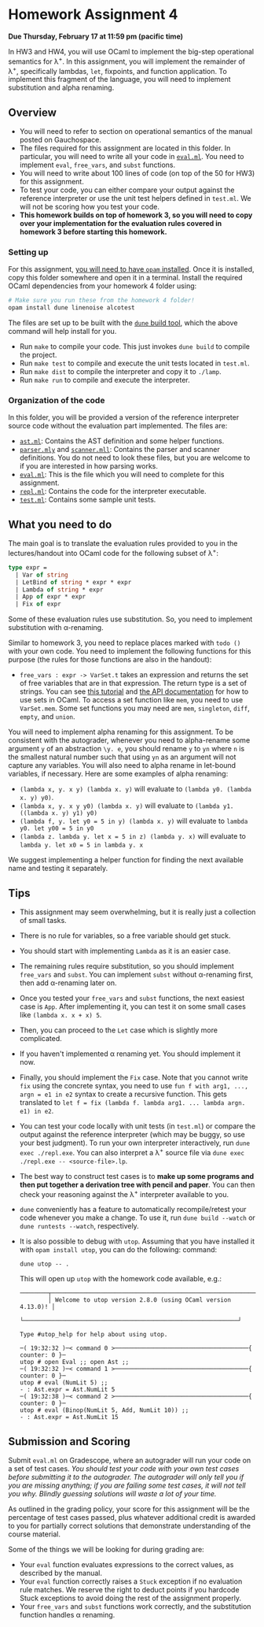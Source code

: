 # Homework Assignment 4

**Due Thursday, February 17 at 11:59 pm (pacific time)**

In HW3 and HW4, you will use OCaml to implement the big-step
operational semantics for λ<sup>+</sup>. In this assignment, you will
implement the remainder of λ<sup>+</sup>, specifically lambdas, `let`,
fixpoints, and function application. To implement this fragment of the
language, you will need to implement substitution and alpha renaming.


## Overview

* You will need to refer to section on operational semantics of the manual 
  posted on Gauchospace.
* The files required for this assignment are located in this folder. In
  particular, you will need to write all your code in [`eval.ml`](eval.ml).
  You need to implement `eval`, `free_vars`, and `subst` functions.
* You will need to write about 100 lines of code (on top of the 50 for
  HW3) for this assignment.
* To test your code, you can either compare your output against the reference
  interpreter or use the unit test helpers defined in `test.ml`. We will not be
  scoring how you test your code.
* **This homework builds on top of homework 3, so you will need to
  copy over your implementation for the evaluation rules covered in
  homework 3 before starting this homework.**


### Setting up

For this assignment,
[you will need to have `opam` installed](/sections/section1/README.md#installing-opam).
Once it is installed, copy this folder somewhere and open it in a terminal.
Install the required OCaml dependencies from your homework 4 folder using:

```bash
# Make sure you run these from the homework 4 folder!
opam install dune linenoise alcotest
```

The files are set up to be built with the [`dune` build
tool](https://dune.readthedocs.io/en/stable/), which the above command will help
install for you.
* Run `make` to compile your code. This just invokes `dune build` to compile the project.
* Run `make test` to compile and execute the unit tests located in `test.ml`.
* Run `make dist` to compile the interpreter and copy it to `./lamp`.
* Run `make run` to compile and execute the interpreter.


### Organization of the code

In this folder, you will be provided a version of the reference interpreter
source code without the evaluation part implemented. The files are:
* [`ast.ml`](ast.ml): Contains the AST definition and some helper functions.
* [`parser.mly`](parser.mly) and [`scanner.mll`](scanner.mly): Contains the
  parser and scanner definitions. You do not need to look these files, but you
  are welcome to if you are interested in how parsing works.
* [`eval.ml`](eval.ml): This is the file which you will need to complete for this assignment.
* [`repl.ml`](repl.ml): Contains the code for the interpreter executable.
* [`test.ml`](test.ml): Contains some sample unit tests.

## What you need to do

The main goal is to translate the evaluation rules provided to you in the
lectures/handout into OCaml code for the following subset of λ<sup>+</sup>:
```ocaml
type expr =
  | Var of string
  | LetBind of string * expr * expr
  | Lambda of string * expr
  | App of expr * expr
  | Fix of expr
```

Some of these evaluation rules use substitution. So, you need to
implement substitution with α-renaming.

Similar to homework 3, you need to replace places marked with `todo ()`
with your own code.  You need to implement the following functions for this
purpose (the rules for those functions are also in the handout):
- `free_vars : expr -> VarSet.t` takes an expression and returns the
  set of free variables that are in that expression. The return type
  is a set of strings. You can see [this
  tutorial](https://ocaml.org/learn/tutorials/set.html) and [the API
  documentation](https://ocaml.org/api/Set.S.html) for how to use sets
  in OCaml. To access a set function like `mem`, you need to use
  `VarSet.mem`. Some set functions you may need are `mem`,
  `singleton`, `diff`, `empty`, and `union`.
  
You will need to implement alpha renaming for this assignment. To be
consistent with the autograder, whenever you need to alpha-rename some
argument `y` of an abstraction `\y. e`, you should rename `y` to `yn`
where `n` is the smallest natural number such that using `yn` as an
argument will not capture any variables. You will also need to alpha
rename in let-bound variables, if necessary. Here are some examples of
alpha renaming:
* `(lambda x, y. x y) (lambda x. y)` will evaluate to `(lambda y0. (lambda x. y) y0)`.
* `(lambda x, y. x y y0) (lambda x. y)` will evaluate to `(lambda y1. ((lambda x. y) y1) y0)`
* `(lambda f, y. let y0 = 5 in y) (lambda x. y)` will evaluate to `lambda y0. let y00 = 5 in y0`
* `(lambda z. lambda y. let x = 5 in z) (lambda y. x)` will evaluate to `lambda y. let x0 = 5 in lambda y. x`

We suggest implementing a helper function for finding the next
available name and testing it separately.

## Tips

- This assignment may seem overwhelming, but it is really just a collection of
  small tasks.
- There is no rule for variables, so a free variable should get
  stuck.
- You should start with implementing `Lambda` as it is an easier case.
- The remaining rules require substitution, so you should implement
  `free_vars` and `subst`. You can implement `subst` without
  α-renaming first, then add α-renaming later on.
- Once you tested your `free_vars` and `subst` functions, the next
  easiest case is `App`. After implementing it, you can test it on
  some small cases like `(lambda x. x + x) 5`.
- Then, you can proceed to the `Let` case which is slightly more complicated.
- If you haven't implemented α renaming yet. You should implement it now.
- Finally, you should implement the `Fix` case. Note that you cannot
  write `fix` using the concrete syntax, you need to use `fun f with arg1, ..., argn = e1 in e2` syntax to create a recursive
  function. This gets translated to `let f = fix (lambda f. lambda arg1. ... lambda argn. e1) in e2`.

- You can test your code locally with unit tests (in `test.ml`) or compare the
output against the reference interpreter (which may be buggy, so use your best
judgment). To run your own interpreter interactively, run `dune exec ./repl.exe`. You can also interpret a λ<sup>+</sup> source file via `dune exec ./repl.exe -- <source-file>.lp`.

- The best way to construct test cases is to **make up some programs
and then put together a derivation tree with pencil and paper**. You
can then check your reasoning against the λ<sup>+</sup> interpreter
available to you.

- `dune` conveniently has a feature to automatically recompile/retest your code
whenever you make a change. To use it, run `dune build --watch` or `dune
runtests --watch`, respectively.

- It is also possible to debug with `utop`. Assuming that you have installed it with `opam install utop`, you can do the following:
command:
  ```
  dune utop -- .
  ```
  This will open up `utop` with the homework code available, e.g.:
  ```
  ────────┬─────────────────────────────────────────────────────────────┬─────────
          │ Welcome to utop version 2.8.0 (using OCaml version 4.13.0)! │         
          └─────────────────────────────────────────────────────────────┘         

  Type #utop_help for help about using utop.

  ─( 19:32:32 )─< command 0 >──────────────────────────────────────{ counter: 0 }─
  utop # open Eval ;; open Ast ;;
  ─( 19:32:32 )─< command 1 >──────────────────────────────────────{ counter: 0 }─
  utop # eval (NumLit 5) ;;
  - : Ast.expr = Ast.NumLit 5
  ─( 19:32:38 )─< command 2 >──────────────────────────────────────{ counter: 0 }─
  utop # eval (Binop(NumLit 5, Add, NumLit 10)) ;;
  - : Ast.expr = Ast.NumLit 15
  ```

## Submission and Scoring

Submit `eval.ml` on Gradescope, where an autograder will run your code on a set
of test cases. _You should test your code with your own test cases before
submitting it to the autograder. The autograder will only tell you if you are
missing anything; if you are failing some test cases, it will not tell you why.
Blindly guessing solutions will waste a lot of your time._


As outlined in the grading policy, your score for this assignment will be the
percentage of test cases passed, plus whatever additional credit is awarded to
you for partially correct solutions that demonstrate understanding of the course
material.

Some of the things we will be looking for during grading are:
* Your `eval` function evaluates expressions to the correct values, as described
  by the manual.
* Your `eval` function correctly raises a `Stuck` exception if no evaluation
  rule matches. We reserve the right to deduct points if you hardcode Stuck
  exceptions to avoid doing the rest of the assignment properly.
* Your `free_vars` and `subst` functions work correctly, and the
  substitution function handles α renaming.
